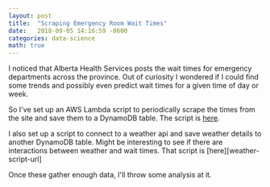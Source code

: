 ```yaml
---
layout: post
title:  "Scraping Emergency Room Wait Times"
date:   2018-09-05 14:16:59 -0600
categories: data-science
math: true
---
```


I noticed that Alberta Health Services posts the wait times for emergency departments across the province. Out of curiosity I wondered if I could find some trends and possibly even predict wait times for a given time of day or week.

So I've set up an AWS Lambda script to periodically scrape the times from the site and save them to a DynamoDB table. The script is [here][ewt-script-url].

I also set up a script to connect to a weather api and save weather details to another DynamoDB table. Might be interesting to see if there are interactions between weather and wait times. That script is [here][weather-script-url]

Once these gather enough data, I'll throw some analysis at it.


[ewt-script-url]: https://github.com/srveale/aws-ewt
[ewt-script-url]: https://github.com/srveale/aws-weather
